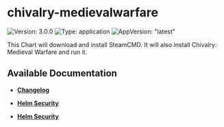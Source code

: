 # chivalry-medievalwarfare

![Version: 3.0.0](https://img.shields.io/badge/Version-3.0.0-informational?style=flat-square) ![Type: application](https://img.shields.io/badge/Type-application-informational?style=flat-square) ![AppVersion: "latest"](https://img.shields.io/badge/AppVersion-"latest"-informational?style=flat-square)

This Chart will download and install SteamCMD. It will also install Chivalry: Medieval Warfare and run it.

## Available Documentation

- [**Changelog**](CHANGELOG)

- [**Helm Security**](container-security)

- [**Helm Security**](helm-security)

